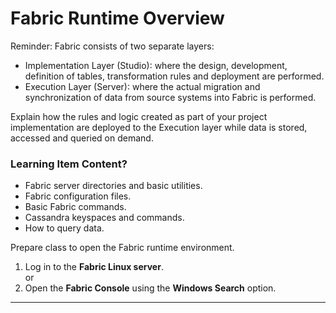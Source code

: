# Fabric Runtime Overview



Reminder: Fabric consists of two separate layers:

- Implementation Layer (Studio): where the design, development, definition of tables, transformation rules and deployment are performed.
- Execution Layer (Server): where the actual migration and synchronization of data from source systems into  Fabric is performed.



Explain how the rules and logic created as part of your project implementation are deployed to the Execution layer while data is stored, accessed and queried on demand.



### Learning Item Content?

- Fabric server directories and basic utilities.
- Fabric configuration files.
- Basic Fabric commands. 
- Cassandra keyspaces and commands.
- How to query data.


Prepare class to open the Fabric runtime environment.

1. Log in to the **Fabric Linux server**.  
or
2. Open the **Fabric Console** using the **Windows Search** option.

   

------

